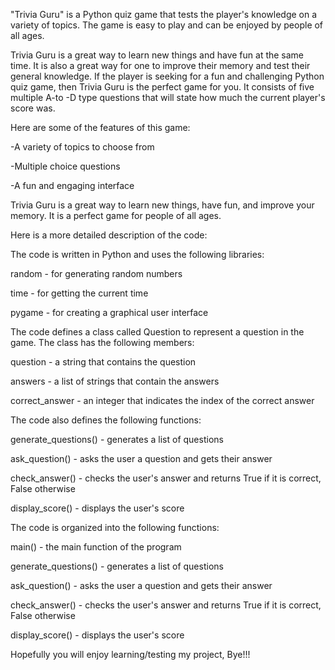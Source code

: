 
"Trivia Guru" is a Python quiz game that tests the player's knowledge on a variety of topics. The game is easy to play and can be enjoyed by people of all ages. 


Trivia Guru is a great way to learn new things and have fun at the same time. It is also a great way for one to improve their memory and test their general knowledge. If the player is seeking for a fun and challenging Python quiz game, then Trivia Guru is the perfect game for you. It consists of five multiple A-to -D type questions that will state how much the current player's score was.

Here are some of the features of this game:


-A variety of topics to choose from


-Multiple choice questions


-A fun and engaging interface


Trivia Guru is a great way to learn new things, have fun, and improve your memory. It is a perfect game for people of all ages.



Here is a more detailed description of the code:


The code is written in Python and uses the following libraries:


random - for generating random numbers


time - for getting the current time


pygame - for creating a graphical user interface



The code defines a class called Question to represent a question in the game. The class has the following members:


question - a string that contains the question


answers - a list of strings that contain the answers


correct_answer - an integer that indicates the index of the correct answer


The code also defines the following functions:


generate_questions() - generates a list of questions


ask_question() - asks the user a question and gets their answer


check_answer() - checks the user's answer and returns True if it is correct, False otherwise


display_score() - displays the user's score


The code is organized into the following functions:



main() - the main function of the program




generate_questions() - generates a list of questions


ask_question() - asks the user a question and gets their answer


check_answer() - checks the user's answer and returns True if it is correct, False otherwise

display_score() - displays the user's score




Hopefully you will enjoy learning/testing my project, Bye!!!

